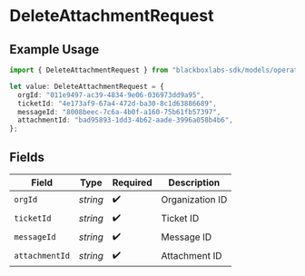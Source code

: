 # DeleteAttachmentRequest

## Example Usage

```typescript
import { DeleteAttachmentRequest } from "blackboxlabs-sdk/models/operations";

let value: DeleteAttachmentRequest = {
  orgId: "011e9497-ac39-4834-9e06-036973dd9a95",
  ticketId: "4e173af9-67a4-472d-ba30-8c1d63886689",
  messageId: "8008beec-7c6a-4b0f-a160-75b61fb57397",
  attachmentId: "bad95893-1dd3-4b62-aade-3996a058b4b6",
};
```

## Fields

| Field              | Type               | Required           | Description        |
| ------------------ | ------------------ | ------------------ | ------------------ |
| `orgId`            | *string*           | :heavy_check_mark: | Organization ID    |
| `ticketId`         | *string*           | :heavy_check_mark: | Ticket ID          |
| `messageId`        | *string*           | :heavy_check_mark: | Message ID         |
| `attachmentId`     | *string*           | :heavy_check_mark: | Attachment ID      |